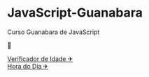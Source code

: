 # JavaScript-Guanabara
 Curso Guanabara de JavaScript
 <p>&#x1F4F0</p>
 
 <a href="https://arthurcr12.github.io/JavaScript-Guanabara/cursojs/exercicios/aula12ex/ex015/modelo.html" target="_blank"> Verificador de Idade &#x2708; </a><br>
 <a href="https://arthurcr12.github.io/JavaScript-Guanabara/cursojs/exercicios/aula12ex/ex014/modelo.html" target="_blank"> Hora do Dia &#x2708; </a>
